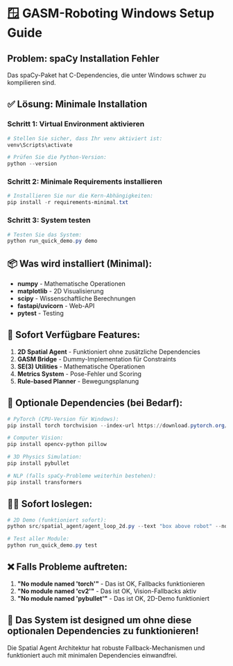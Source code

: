 # 🪟 GASM-Roboting Windows Setup Guide

## Problem: spaCy Installation Fehler
Das spaCy-Paket hat C-Dependencies, die unter Windows schwer zu kompilieren sind.

## ✅ Lösung: Minimale Installation

### Schritt 1: Virtual Environment aktivieren
```powershell
# Stellen Sie sicher, dass Ihr venv aktiviert ist:
venv\Scripts\activate

# Prüfen Sie die Python-Version:
python --version
```

### Schritt 2: Minimale Requirements installieren
```powershell
# Installieren Sie nur die Kern-Abhängigkeiten:
pip install -r requirements-minimal.txt
```

### Schritt 3: System testen
```powershell
# Testen Sie das System:
python run_quick_demo.py demo
```

## 📦 Was wird installiert (Minimal):
- **numpy** - Mathematische Operationen
- **matplotlib** - 2D Visualisierung  
- **scipy** - Wissenschaftliche Berechnungen
- **fastapi/uvicorn** - Web-API
- **pytest** - Testing

## 🚀 Sofort Verfügbare Features:
1. **2D Spatial Agent** - Funktioniert ohne zusätzliche Dependencies
2. **GASM Bridge** - Dummy-Implementation für Constraints  
3. **SE(3) Utilities** - Mathematische Operationen
4. **Metrics System** - Pose-Fehler und Scoring
5. **Rule-based Planner** - Bewegungsplanung

## 🎯 Optionale Dependencies (bei Bedarf):
```powershell
# PyTorch (CPU-Version für Windows):
pip install torch torchvision --index-url https://download.pytorch.org/whl/cpu

# Computer Vision:
pip install opencv-python pillow

# 3D Physics Simulation:
pip install pybullet

# NLP (falls spaCy-Probleme weiterhin bestehen):
pip install transformers
```

## 🏃‍♂️ Sofort loslegen:
```powershell
# 2D Demo (funktioniert sofort):
python src/spatial_agent/agent_loop_2d.py --text "box above robot" --no_visualization --steps 10

# Test aller Module:
python run_quick_demo.py test
```

## ❌ Falls Probleme auftreten:
1. **"No module named 'torch'"** - Das ist OK, Fallbacks funktionieren
2. **"No module named 'cv2'"** - Das ist OK, Vision-Fallbacks aktiv
3. **"No module named 'pybullet'"** - Das ist OK, 2D-Demo funktioniert

## 🎉 Das System ist designed um ohne diese optionalen Dependencies zu funktionieren!

Die Spatial Agent Architektur hat robuste Fallback-Mechanismen und funktioniert auch mit minimalen Dependencies einwandfrei.